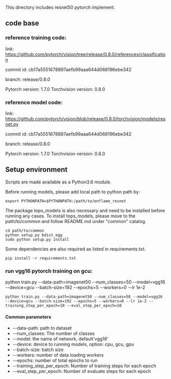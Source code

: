 This directory includes resnet50 pytorch implement.

## code base
### reference training code:
link: https://github.com/pytorch/vision/tree/release/0.8.0/references/classification


commit id: cb17a5551678897aefb99aaa644d068196ebe342


branch: release/0.8.0


Pytorch version: 1.7.0 Torchvision version: 0.8.0
### reference model code:
link: https://github.com/pytorch/vision/blob/release/0.8.0/torchvision/models/resnet.py


commit id: cb17a5551678897aefb99aaa644d068196ebe342


branch: release/0.8.0


Pytorch version: 1.7.0 Torchvision version: 0.8.0

## Setup environment

Scripts are made available as a Python3.6 module.

Before running models, please add local path to python path by:
```shell
export PYTHONPATH=$PYTHONPATH:/path/to/enflame_resnet
```

The package tops_models is also necessary and need to be installed before
running any cases. To install tops_models, please move to the path/to/common
and follow README.md under "common" catalog.

```shell
cd path/to/common
python setup.py bdist_egg
sudo python setup.py install
```

Some dependencies are also required as listed in requirements.txt.
```
pip install -r requirements.txt
```

### run vgg16 pytorch training on gcu:
python train.py --data-path=imagenet50 --num_classes=50 --model=vgg16 --device=gcu --batch-size=192 --epochs=5 --workers=0 --lr 1e-2

```shell
python train.py --data-path=imagenet50 --num_classes=50 --model=vgg16 --device=gcu --batch-size=192 --epochs=5 --workers=0 --lr 1e-2 --training_step_per_epoch=10 --eval_step_per_epoch=10
```

#### Common parameters
- --data-path: path to dataset
- --num_classes: The number of classes
- --model: the name of network, default'vgg16'
- --device: device to running models, option: cpu, gcu, gpu
- --batch-size: batch size
- --workers: number of data loading workers
- --epochs: number of total epochs to run
- --training_step_per_epoch: Number of training steps for each epoch
- --eval_step_per_epoch: Number of evaluate steps for each epoch